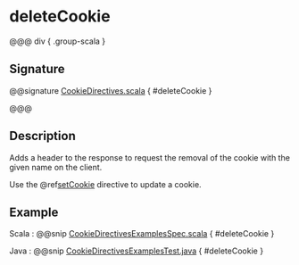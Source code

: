 # deleteCookie

@@@ div { .group-scala }

## Signature

@@signature [CookieDirectives.scala](/akka-http/src/main/scala/akka/http/scaladsl/server/directives/CookieDirectives.scala) { #deleteCookie }

@@@

## Description

Adds a header to the response to request the removal of the cookie with the given name on the client.

Use the @ref[setCookie](setCookie.md) directive to update a cookie.

## Example

Scala
:  @@snip [CookieDirectivesExamplesSpec.scala](/docs/src/test/scala/docs/http/scaladsl/server/directives/CookieDirectivesExamplesSpec.scala) { #deleteCookie }

Java
:  @@snip [CookieDirectivesExamplesTest.java](/docs/src/test/java/docs/http/javadsl/server/directives/CookieDirectivesExamplesTest.java) { #deleteCookie }
